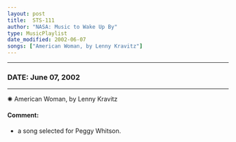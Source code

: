 ```yaml
---
layout: post
title:  STS-111
author: "NASA: Music to Wake Up By"
type: MusicPlaylist
date_modified: 2002-06-07
songs: ["American Woman, by Lenny Kravitz"]
---
```


----
### DATE: June 07, 2002
----
✺ American Woman, by Lenny Kravitz

#### Comment:
* a song selected for Peggy Whitson.



<br/>
<center>
	<a target="_blank"
	   href="https://twitter.com/intent/tweet?hashtags=Space,NASA,Playlist,NASAWakeupCalls,SpaceProgram&text={{ page.author}}, '{{ page.songs.first }}' {{ page.title }}, {{ page.date | date: '%B %d, %Y' }}. {{ site.url }}{{ page.url }} @nasawakeupcalls">
	   <i class="fab fa-twitter" alt="Tweet this page" style="font-size: 1.3em;"></i>
	</a>
	&nbsp; 	<i class="fas fa-user-astronaut" style="font-size: 1.5em;"></i> &nbsp;
    <a type="amzn" search="'American Woman, by Lenny Kravitz'" category="popular music">
        <i class="fab fa-amazon" style="font-size: 1.3em;"></i>
    </a>
</center>
